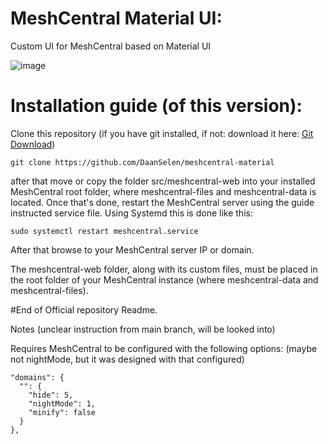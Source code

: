 # MeshCentral Material UI:
Custom UI for MeshCentral based on Material UI

![image](https://github.com/DaanSelen/meshcentral-material/assets/80752476/ca53d034-fd28-4d69-ba75-e68692112632)

# Installation guide (of this version):

Clone this repository (if you have git installed, if not: download it here: [Git Download](https://git-scm.com/downloads))<br>

```git clone https://github.com/DaanSelen/meshcentral-material```<br>

after that move or copy the folder src/meshcentral-web into your installed MeshCentral root folder, where meshcentral-files and meshcentral-data is located.
Once that's done, restart the MeshCentral server using the guide instructed service file. Using Systemd this is done like this:<br>

```sudo systemctl restart meshcentral.service```<br>

After that browse to your MeshCentral server IP or domain.

The meshcentral-web folder, along with its custom files, must be placed in the root folder of your MeshCentral instance (where meshcentral-data and meshcentral-files).

#End of Official repository Readme.

Notes (unclear instruction from main branch, will be looked into)

Requires MeshCentral to be configured with the following options: (maybe not nightMode, but it was designed with that configured)

```
"domains": {
  "": {
    "hide": 5,
    "nightMode": 1,
    "minify": false
  }
},
```

